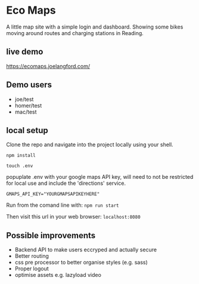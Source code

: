 # Eco Maps
A little map site with a simple login and dashboard. Showing some bikes moving around routes and charging stations in Reading.

## live demo
https://ecomaps.joelangford.com/

## Demo users

* joe/test
* homer/test
* mac/test

## local setup

Clone the repo and navigate into the project locally using your shell.

```npm install```

```touch .env```

popuplate .env with your google maps API key, will need to not be restricted for local use and include the 'directions' service.

```
GMAPS_API_KEY="YOURGMAPSAPIKEYHERE"
```

Run from the comand line with:
```npm run start```

Then visit this url in your web browser:
```localhost:8080```

## Possible improvements

* Backend API to make users eccryped and actually secure
* Better routing
* css pre processor to better organise styles (e.g. sass)
* Proper logout
* optimise assets e.g. lazyload video